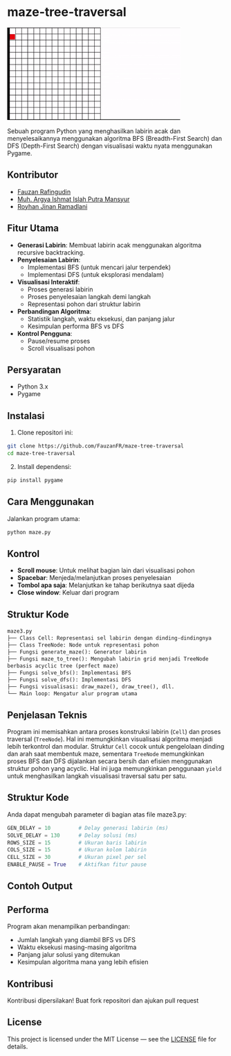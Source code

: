 # maze-tree-traversal

![Demo GIF](demo.gif)

Sebuah program Python yang menghasilkan labirin acak dan menyelesaikannya menggunakan algoritma BFS (Breadth-First Search) dan DFS (Depth-First Search) dengan visualisasi waktu nyata menggunakan Pygame.

## Kontributor
- [Fauzan Rafingudin](https://github.com/FauzanFR)
- [Muh. Argya Ishmat Islah Putra Mansyur]()
- [Royhan Jinan Ramadlani]()

## Fitur Utama
- **Generasi Labirin**: Membuat labirin acak menggunakan algoritma recursive backtracking.
- **Penyelesaian Labirin**:
  - Implementasi BFS (untuk mencari jalur terpendek)
  - Implementasi DFS (untuk eksplorasi mendalam)
- **Visualisasi Interaktif**:
  - Proses generasi labirin
  - Proses penyelesaian langkah demi langkah
  - Representasi pohon dari struktur labirin
- **Perbandingan Algoritma**:
  - Statistik langkah, waktu eksekusi, dan panjang jalur
  - Kesimpulan performa BFS vs DFS
- **Kontrol Pengguna**:
  - Pause/resume proses
  - Scroll visualisasi pohon

## Persyaratan
- Python 3.x
- Pygame

## Instalasi
1. Clone repositori ini:
```bash
git clone https://github.com/FauzanFR/maze-tree-traversal
cd maze-tree-traversal
```
2. Install dependensi:
```bash
pip install pygame
```

## Cara Menggunakan
Jalankan program utama:
```bash
python maze.py
```

## Kontrol
- **Scroll mouse**: Untuk melihat bagian lain dari visualisasi pohon
- **Spacebar**: Menjeda/melanjutkan proses penyelesaian
- **Tombol apa saja**: Melanjutkan ke tahap berikutnya saat dijeda
- **Close window**: Keluar dari program

## Struktur Kode
```plaintext
maze3.py
├── Class Cell: Representasi sel labirin dengan dinding-dindingnya
├── Class TreeNode: Node untuk representasi pohon
├── Fungsi generate_maze(): Generator labirin
├── Fungsi maze_to_tree(): Mengubah labirin grid menjadi TreeNode berbasis acyclic tree (perfect maze)
├── Fungsi solve_bfs(): Implementasi BFS
├── Fungsi solve_dfs(): Implementasi DFS
├── Fungsi visualisasi: draw_maze(), draw_tree(), dll.
└── Main loop: Mengatur alur program utama
```
## Penjelasan Teknis

Program ini memisahkan antara proses konstruksi labirin (`Cell`) dan proses traversal (`TreeNode`). Hal ini memungkinkan visualisasi algoritma menjadi lebih terkontrol dan modular. Struktur `Cell` cocok untuk pengelolaan dinding dan arah saat membentuk maze, sementara `TreeNode` memungkinkan proses BFS dan DFS dijalankan secara bersih dan efisien menggunakan struktur pohon yang acyclic. Hal ini juga memungkinkan penggunaan `yield` untuk menghasilkan langkah visualisasi traversal satu per satu.

## Struktur Kode
Anda dapat mengubah parameter di bagian atas file maze3.py:
```python
GEN_DELAY = 10         # Delay generasi labirin (ms)
SOLVE_DELAY = 130      # Delay solusi (ms)
ROWS_SIZE = 15         # Ukuran baris labirin
COLS_SIZE = 15         # Ukuran kolom labirin
CELL_SIZE = 30         # Ukuran pixel per sel
ENABLE_PAUSE = True    # Aktifkan fitur pause
```
## Contoh Output

## Performa
Program akan menampilkan perbandingan:

- Jumlah langkah yang diambil BFS vs DFS
- Waktu eksekusi masing-masing algoritma
- Panjang jalur solusi yang ditemukan
- Kesimpulan algoritma mana yang lebih efisien

## Kontribusi
Kontribusi dipersilakan! Buat fork repositori dan ajukan pull request

## License
This project is licensed under the MIT License — see the [LICENSE](./LICENSE) file for details.
